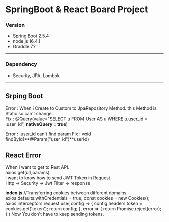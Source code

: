 # SpringBoot & React Board Project
### Version
- Spring Boot 2.5.4
- node.js 16.4.1
- Graddle 7.?
---
### Dependency
- Security, JPA, Lombok
---
## Srping Boot

  Error : When i Create to Custom to JpaRepository Method. this Method is Static so can't change.<br>
  Fix : @Query(value="SELECT u FROM User AS u WHERE u.user_id = :user_id", **nativeQuery = true**)<br>

  Error : :user_id can't find param
  Fix : void findById(**@Param("user_id")**userId)
  
  
## React Error

  When i want to get to Rest API.<br>
  axios.get(url,params) <br>
  i want to know how to send JWT Token in Request<br>
  Http -> Security -> Jwt Filter -> response <br>
  
  **index.js**
  //Transferring cookies between different domains.<br>
  axios.defaults.withCredentials = true;
  const cookies = new Cookies();
  axios.interceptors.request.use(
    config => {
        config.headers.token = cookies.get('token');
        return config;
    },
    error => {
        return Promise.reject(error);
    }
  )
  Now You don't have to keep sending tokens.<br>
  
  
